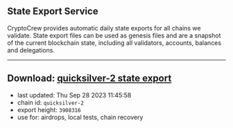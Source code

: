 ## State Export Service
CryptoCrew provides automatic daily state exports for all chains we validate. State export files can be used as genesis files and are a snapshot of the current blockchain state, including all validators, accounts, balances and delegations.

---
**Download: [quicksilver-2 state export](https://dl.ccvalidators.com/SERVICE/quicksilver/quicksilver-2_export_3908316.json)**
---

- last updated: Thu Sep 28 2023 11:45:58
- chain id: `quicksilver-2`
- export height: `3908316`
- use for: airdrops, local tests, chain recovery

